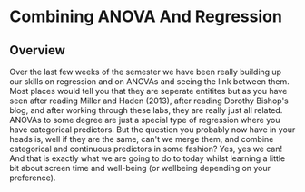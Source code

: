 
# Combining ANOVA And Regression

## Overview

Over the last few weeks of the semester we have been really building up our skills on regression and on ANOVAs and seeing the link between them. Most places would tell you that they are seperate entitites but as you have seen after reading Miller and Haden (2013), after reading Dorothy Bishop's blog, and after working through these labs, they are really just all related. ANOVAs to some degree are just a special type of regression where you have categorical predictors.  But the question you probably now have in your heads is, well if they are the same, can't we merge them, and combine categorical and continuous predictors in some fashion?  Yes, yes we can! And that is exactly what we are going to do to today whilst learning a little bit about screen time and well-being (or wellbeing depending on your preference).

